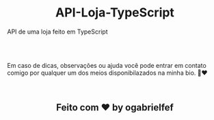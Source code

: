 <h1 align="center">API-Loja-TypeScript</h1>

<p>
API de uma loja feito em TypeScript
</p>


<!-- ## 💻 Projeto

API RESTful de um sistema CRUD de gerenciamento de vendas no formato dropshipping utilizando a arquitetura MSC. Uso do banco de dados MySQL para gestão de dados

</br>

## Rodando o projeto

Para subir os container (node e db): docker-compose up -d.
</br>
</br>
Irá inicializar um container chamado store_manager e outro chamado store_manager_db
</br>
</br>
A partir daqui você pode rodar o container store_manager via CLI ou abri-lo no VS Code.
</br>
</br>
Instale as dependências: npm install. -->

</br>
</br>
<p>
Em caso de dicas, observações ou ajuda você pode entrar em contato comigo por qualquer um dos meios disponibilazados na minha bio. 🙂❤️
</p>

</br>

<h2 align="center">Feito com ♥ by ogabrielfef</h2>